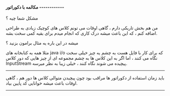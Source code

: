#### مکالمه با دکوراتور ------------

مشکل شما چیه ؟

من هم بخش تاریکی دارم ، گاهی اوقات می تونم کلاس های کوچیک زیادی به طراحی اضافه کنم ، که این باعث میشه درک کاری که انجام میدم برای بقیه کمی سخت بشه.

میشه در این باره یه مثال برامون بزنید ؟

مثلا همه به کتابخانه های java i/o که برای کار با فایل هست به چشم یه چیز خیلی سخت نگاه می کنند ، اما اگر به این کلاس ها به چشم مجموعه ای از چیز هایی که دور کلاس InputStream پیچیده می شوند نگاه کنند ، خیلی زیبا به نظر میرسه.

---

باید زمان استفاده از دکوراتور ها مراقب بود چون پیچیدن متوالی کلاس ها دور هم ، گاهی اوقات باعث میشه خوانایی کد پایین بیاد.

---

